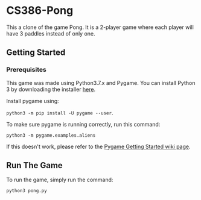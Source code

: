 # CS386-Pong
This a clone of the game Pong. It is a 2-player game where each player will have 3 paddles instead of only one.

## Getting Started

### Prerequisites
This game was made using Python3.7.x and Pygame. 
You can install Python 3 by downloading the installer [here](https://www.python.org/downloads/).

Install pygame using:

```python3 -m pip install -U pygame --user```. 

To make sure pygame is running correctly, run this command:

```python3 -m pygame.examples.aliens```

If this doesn't work, please refer to the [Pygame Getting Started wiki page](https://www.pygame.org/wiki/GettingStarted).

## Run The Game
To run the game, simply run the command:

```python3 pong.py```
